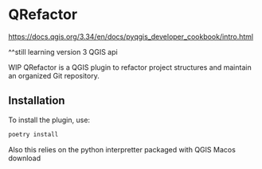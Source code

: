 # QRefactor

https://docs.qgis.org/3.34/en/docs/pyqgis_developer_cookbook/intro.html

^^still learning version 3 QGIS api

WIP QRefactor is a QGIS plugin to refactor project structures and maintain an organized Git repository.

## Installation

To install the plugin, use:

```sh
poetry install
```

Also this relies on the python interpretter packaged with QGIS Macos download
